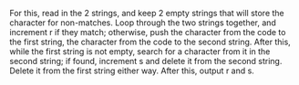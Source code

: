 For this, read in the 2 strings, and keep 2 empty strings that will store the character for non-matches. Loop through the two strings together, and increment r if they match; otherwise, push the character from the code to the first string, the character from the code to the second string. After this, while the first string is not empty, search for a character from it in the second string; if found, increment s and delete it from the second string. Delete it from the first string either way. After this, output r and s.
